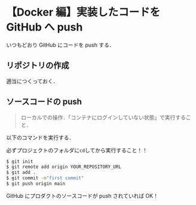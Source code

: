 # 【Docker 編】実装したコードを GitHub へ push

いつもどおり GitHub にコードを push する．

## リポジトリの作成

適当につくっておく．

## ソースコードの push

> ローカルでの操作．「コンテナにログインしていない状態」で実行すること．

以下のコマンドを実行する．

必ずプロジェクトのフォルダに`cd`してから実行すること！！

```bash
$ git init
$ git remote add origin YOUR_REPOSITORY_URL
$ git add .
$ git commit -m"first commit"
$ git push origin main
```

GitHub にプロダクトのソースコードが push されていれば OK！
